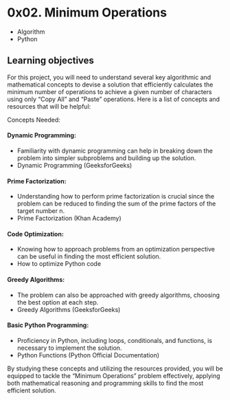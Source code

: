 # 0x02. Minimum Operations

- Algorithm
- Python

## Learning objectives

For this project, you will need to understand several key algorithmic and mathematical concepts to devise a solution that efficiently calculates the minimum number of operations to achieve a given number of characters using only “Copy All” and “Paste” operations. Here is a list of concepts and resources that will be helpful:

Concepts Needed:

#### Dynamic Programming:

- Familiarity with dynamic programming can help in breaking down the problem into simpler subproblems and building up the solution.
- Dynamic Programming (GeeksforGeeks)

#### Prime Factorization:

- Understanding how to perform prime factorization is crucial since the problem can be reduced to finding the sum of the prime factors of the target number n.
- Prime Factorization (Khan Academy)

#### Code Optimization:

- Knowing how to approach problems from an optimization perspective can be useful in finding the most efficient solution.
- How to optimize Python code

#### Greedy Algorithms:

- The problem can also be approached with greedy algorithms, choosing the best option at each step.
- Greedy Algorithms (GeeksforGeeks)

#### Basic Python Programming:

- Proficiency in Python, including loops, conditionals, and functions, is necessary to implement the solution.
- Python Functions (Python Official Documentation)

By studying these concepts and utilizing the resources provided, you will be equipped to tackle the “Minimum Operations” problem effectively, applying both mathematical reasoning and programming skills to find the most efficient solution.